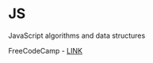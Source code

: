 # JS
JavaScript algorithms and data structures

FreeCodeCamp - [LINK](https://www.freecodecamp.org/espanol/learn/javascript-algorithms-and-data-structures/)
